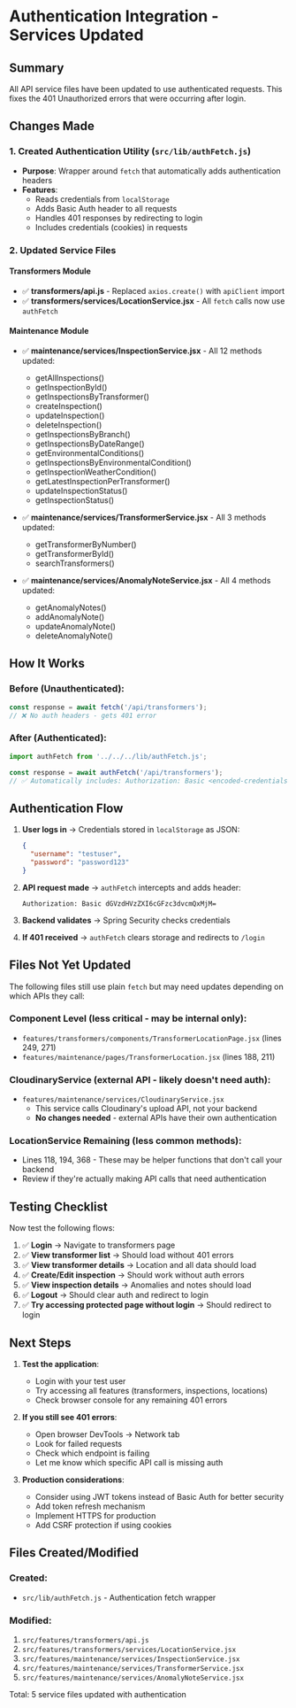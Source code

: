 # Authentication Integration - Services Updated

## Summary
All API service files have been updated to use authenticated requests. This fixes the 401 Unauthorized errors that were occurring after login.

## Changes Made

### 1. Created Authentication Utility (`src/lib/authFetch.js`)
- **Purpose**: Wrapper around `fetch` that automatically adds authentication headers
- **Features**:
  - Reads credentials from `localStorage`
  - Adds Basic Auth header to all requests
  - Handles 401 responses by redirecting to login
  - Includes credentials (cookies) in requests

### 2. Updated Service Files

#### Transformers Module
- ✅ **transformers/api.js** - Replaced `axios.create()` with `apiClient` import
- ✅ **transformers/services/LocationService.jsx** - All `fetch` calls now use `authFetch`

#### Maintenance Module
- ✅ **maintenance/services/InspectionService.jsx** - All 12 methods updated:
  - getAllInspections()
  - getInspectionById()
  - getInspectionsByTransformer()
  - createInspection()
  - updateInspection()
  - deleteInspection()
  - getInspectionsByBranch()
  - getInspectionsByDateRange()
  - getEnvironmentalConditions()
  - getInspectionsByEnvironmentalCondition()
  - getInspectionWeatherCondition()
  - getLatestInspectionPerTransformer()
  - updateInspectionStatus()
  - getInspectionStatus()

- ✅ **maintenance/services/TransformerService.jsx** - All 3 methods updated:
  - getTransformerByNumber()
  - getTransformerById()
  - searchTransformers()

- ✅ **maintenance/services/AnomalyNoteService.jsx** - All 4 methods updated:
  - getAnomalyNotes()
  - addAnomalyNote()
  - updateAnomalyNote()
  - deleteAnomalyNote()

## How It Works

### Before (Unauthenticated):
```javascript
const response = await fetch('/api/transformers');
// ❌ No auth headers - gets 401 error
```

### After (Authenticated):
```javascript
import authFetch from '../../../lib/authFetch.js';

const response = await authFetch('/api/transformers');
// ✅ Automatically includes: Authorization: Basic <encoded-credentials>
```

## Authentication Flow

1. **User logs in** → Credentials stored in `localStorage` as JSON:
   ```json
   {
     "username": "testuser",
     "password": "password123"
   }
   ```

2. **API request made** → `authFetch` intercepts and adds header:
   ```
   Authorization: Basic dGVzdHVzZXI6cGFzc3dvcmQxMjM=
   ```

3. **Backend validates** → Spring Security checks credentials

4. **If 401 received** → `authFetch` clears storage and redirects to `/login`

## Files Not Yet Updated

The following files still use plain `fetch` but may need updates depending on which APIs they call:

### Component Level (less critical - may be internal only):
- `features/transformers/components/TransformerLocationPage.jsx` (lines 249, 271)
- `features/maintenance/pages/TransformerLocation.jsx` (lines 188, 211)

### CloudinaryService (external API - likely doesn't need auth):
- `features/maintenance/services/CloudinaryService.jsx`
  - This service calls Cloudinary's upload API, not your backend
  - **No changes needed** - external APIs have their own authentication

### LocationService Remaining (less common methods):
- Lines 118, 194, 368 - These may be helper functions that don't call your backend
- Review if they're actually making API calls that need authentication

## Testing Checklist

Now test the following flows:

1. ✅ **Login** → Navigate to transformers page
2. ✅ **View transformer list** → Should load without 401 errors
3. ✅ **View transformer details** → Location and all data should load
4. ✅ **Create/Edit inspection** → Should work without auth errors
5. ✅ **View inspection details** → Anomalies and notes should load
6. ✅ **Logout** → Should clear auth and redirect to login
7. ✅ **Try accessing protected page without login** → Should redirect to login

## Next Steps

1. **Test the application**:
   - Login with your test user
   - Try accessing all features (transformers, inspections, locations)
   - Check browser console for any remaining 401 errors

2. **If you still see 401 errors**:
   - Open browser DevTools → Network tab
   - Look for failed requests
   - Check which endpoint is failing
   - Let me know which specific API call is missing auth

3. **Production considerations**:
   - Consider using JWT tokens instead of Basic Auth for better security
   - Add token refresh mechanism
   - Implement HTTPS for production
   - Add CSRF protection if using cookies

## Files Created/Modified

### Created:
- `src/lib/authFetch.js` - Authentication fetch wrapper

### Modified:
1. `src/features/transformers/api.js`
2. `src/features/transformers/services/LocationService.jsx`
3. `src/features/maintenance/services/InspectionService.jsx`
4. `src/features/maintenance/services/TransformerService.jsx`
5. `src/features/maintenance/services/AnomalyNoteService.jsx`

Total: 5 service files updated with authentication
